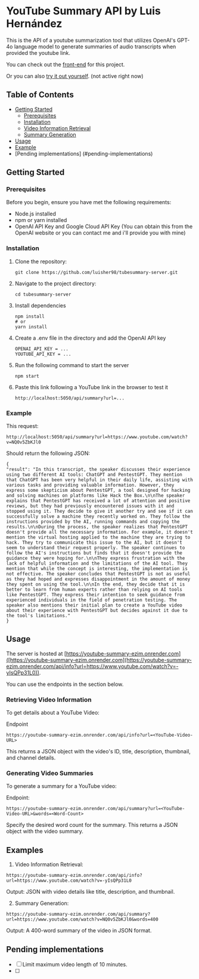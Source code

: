 # YouTube Summary API by Luis Hernández

This is the API of a youtube summarization tool that utilizes OpenAI's GPT-4o language model to generate summaries of audio transcripts when provided the youtube link.

You can check out the [front-end](https://github.com/luisher98/tubesummary-server) for this project.

Or you can also [try it out yourself](https://youtube-summary-ezim.onrender.com/api/info?url=https://www.youtube.com/watch?v=A4_TFHzqAAg). (not active right now)

## Table of Contents

- [Getting Started](#getting-started)
  - [Prerequisites](#prerequisites)
  - [Installation](#installation)
  - [Video Information Retrieval](#video-information-retrieval)
  - [Summary Generation](#summary-generation)
- [Usage](#usage)
- [Example](#example)
- [Pending implementations] (#pending-implementations)

## Getting Started

### Prerequisites

Before you begin, ensure you have met the following requirements:

- Node.js installed
- npm or yarn installed
- OpenAI API Key and Google Cloud API Key (You can obtain this from the OpenAI website or you can contact me and i'll provide you with mine)


### Installation

1. Clone the repository:
   ```
   git clone https://github.com/luisher98/tubesummary-server.git
2. Navigate to the project directory:
   ```
   cd tubesummary-server
3. Install dependencies
   ```
   npm install
   # or
   yarn install
4. Create a .env file in the directory and add the OpenAI API key
    ```
    OPENAI_API_KEY = ...
    YOUTUBE_API_KEY = ...
5. Run the following command to start the server
   ```
   npm start
6. Paste this link following a YouTube link in the browser to test it
   ```
   http://localhost:5050/api/summary?url=...
### Example

   This request:
   ```
   http://localhost:5050/api/summary?url=https://www.youtube.com/watch?v=NQ0v5ZbKJl0
   ```

   Should return the following JSON:
   ```
   {
   "result": "In this transcript, the speaker discusses their experience using two different AI tools: ChatGPT and PentestGPT. They mention that ChatGPT has been very helpful in their daily life, assisting with various tasks and providing valuable information. However, they express some skepticism about PentestGPT, a tool designed for hacking and solving machines on platforms like Hack the Box.\n\nThe speaker explains that PentestGPT has received a lot of attention and positive reviews, but they had previously encountered issues with it and stopped using it. They decide to give it another try and see if it can successfully solve a machine they recently worked on. They follow the instructions provided by the AI, running commands and copying the results.\n\nDuring the process, the speaker realizes that PentestGPT doesn't provide all the necessary information. For example, it doesn't mention the virtual hosting applied to the machine they are trying to hack. They try to communicate this issue to the AI, but it doesn't seem to understand their request properly. The speaker continues to follow the AI's instructions but finds that it doesn't provide the guidance they were hoping for.\n\nThey express frustration with the lack of helpful information and the limitations of the AI tool. They mention that while the concept is interesting, the implementation is not effective. The speaker concludes that PentestGPT is not as useful as they had hoped and expresses disappointment in the amount of money they spent on using the tool.\n\nIn the end, they decide that it is better to learn from human experts rather than relying on AI tools like PentestGPT. They express their intention to seek guidance from experienced individuals in the field of penetration testing. The speaker also mentions their initial plan to create a YouTube video about their experience with PentestGPT but decides against it due to the tool's limitations."
   }
   ```
## Usage
The server is hosted at [https://youtube-summary-ezim.onrender.com]([https://youtube-summary-ezim.onrender.com](https://youtube-summary-ezim.onrender.com/api/info?url=https://www.youtube.com/watch?v=-yIsQPp31L0)). 

You can use the endpoints in the section below.

### Retrieving Video Information
To get details about a YouTube Video:

Endpoint
```
https://youtube-summary-ezim.onrender.com/api/info?url=<YouTube-Video-URL>
```

This returns a JSON object with the video's ID, title, description, thumbnail, and channel details.

### Generating Video Summaries

To generate a summary for a YouTube video:

Endpoint:
```
https://youtube-summary-ezim.onrender.com/api/summary?url=<YouTube-Video-URL>&words=<Word-Count>
```
Specify the desired word count for the summary. This returns a JSON object with the video summary.

## Examples
1. Video Information Retrieval:
  ```
  https://youtube-summary-ezim.onrender.com/api/info?url=https://www.youtube.com/watch?v=-yIsQPp31L0
  ```
Output: JSON with video details like title, description, and thumbnail.

2. Summary Generation:
  ```
  https://youtube-summary-ezim.onrender.com/api/summary?url=https://www.youtube.com/watch?v=NQ0v5ZbKJl0&words=400
  ```
Output: A 400-word summary of the video in JSON format.

## Pending implementations
- [ ] Limit maximum video length of 10 minutes.
- [ ] 